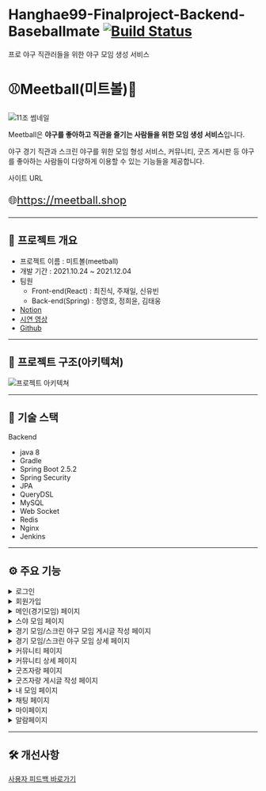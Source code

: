 # Hanghae99-Finalproject-Backend-Baseballmate [![Build Status](https://app.travis-ci.com/slsnrnsep/Habit-Tracker.svg?branch=main)](https://app.travis-ci.com/slsnrnsep/Habit-Tracker)

프로 야구 직관러들을 위한 야구 모임 생성 서비스
# ⚾Meetball(미트볼)🥎

![11조 썸네일](https://user-images.githubusercontent.com/90598889/145743459-023a8322-f7d7-40c8-900e-2da9ea14fca3.png)

Meetball은 **야구를 좋아하고 직관을 즐기는 사람들을 위한 모임 생성 서비스**입니다.

야구 경기 직관과 스크린 야구를 위한 모임 형성 서비스, 커뮤니티, 굿즈 게시판 등 야구를 좋아하는 사람들이 다양하게 이용할 수 있는 기능들을 제공합니다.

사이트 URL <p style='font-size:22px;'>🌐<a href='https://meetball.shop' target='_blank'>https://meetball.shop</a></p>

---

## 📝 프로젝트 개요

- 프로젝트 이름 : 미트볼(meetball)
- 개발 기간 : 2021.10.24 ~ 2021.12.04
- 팀원
    - Front-end(React) : <a href='https://github.com/lipton-web' style="text-decoration:none" target='_blank'>최진식</a>, <a href='https://github.com/jaeilnet' style="text-decoration:none" target='_blank'>주재일</a>, <a href='https://github.com/sinyubin' style="text-decoration:none" target='_blank'>신유빈</a>
    - Back-end(Spring) : <a href='https://github.com/slsnrnsep' style="text-decoration:none" target='_blank'>정영호</a>, <a href='https://github.com/codenamehee' style="text-decoration:none" target='_blank'>정희윤</a>, <a href='https://github.com/Woong5026' style="text-decoration:none" target='_blank'>김태웅</a>
- <a href='' target='_blank' >Notion</a>
- <a href='https://youtu.be/cviKHk5Aqi8'>시연 영상</a>
- <a href='https://github.com/slsnrnsep/Hanghae99-Finalproject-Backend-Baseballmate' target='_blank'>Github</a>

---

## 🧩 프로젝트 구조(아키텍쳐)

![프로젝트 아키텍쳐](https://user-images.githubusercontent.com/90598889/145743533-56d5d596-9566-48fb-be2f-73be6843a0c5.png)

---

## 🧰 기술 스택

Backend

- java 8
- Gradle
- Spring Boot 2.5.2
- Spring Security
- JPA
- QueryDSL
- MySQL
- Web Socket
- Redis
- Nginx
- Jenkins

---

## ⚙ 주요 기능

<details>
<summary>로그인</summary>

- Spring Security + JWT 기반 일반 로그인
- 카카오 소셜 로그인이 가능합니다.
</details>

<details>
<summary>회원가입</summary>

- 아이디 및 닉네임의 중복확인을 자동으로 체크합니다.
- 문자 인증을 통해 휴대폰 인증을 할 수 있습니다.
</details>

<details>
<summary>메인(경기모임) 페이지</summary>

- 전체 모임 게시글들을 조회할 수 있습니다.
- 모임 게시글들을 구단/경기 일정/참여도가 높은 순으로 조회할 수 있습니다.
- 플로팅 버튼을 누르면 모임 게시글을 작성할 수 있습니다.
- 무한 스크롤을 통해 모임 게시글들을 계속해서 불러올 수 있습니다.
- 특정 게시글을 누르면 해당 게시글의 상세 페이지로 넘어갈 수 있습니다.
- 로그인 페이지, 마이페이지(로그인이 완료되었을 경우)로 넘어갈 수 있습니다.
</details>

<details>
<summary>스야 모임 페이지</summary>

- 전체 스크린 야구 모임 게시글들을 조회할 수 있습니다.
- 스크린 야구 모임 게시글들을 지역별로 조회할 수 있습니다.
- 플로팅 버튼을 누르면 스크린 야구 모임 게시글을 작성할 수 있습니다.
- 무한 스크롤을 통해 스크린 야구 모임 게시글들을 계속해서 불러올 수 있습니다.
- 특정 게시글을 누르면 해당 게시글의 상세 페이지로 넘어갈 수 있습니다.
</details>

<details>
<summary>경기 모임/스크린 야구 모임 게시글 작성 페이지</summary>

- 모임 게시글의 제목과 소개글을 작성할 수 있습니다.
- [경기 직관 모임] 구단을 선택하면 해당 구단이 치르는 경기 일정들을 조회하고 그 중 직관 갈 경기를 선택 할 수 있습니다.
- [스크린 야구 모임] 지도에서 스크린 야구장을 선택할 수 있습니다.
- 모임의 인원 수를 최대 8명까지 설정할 수 있습니다.
- 모임 게시글에 함께 등록할 사진을 업로드할 수 있습니다.
- 모임 게시글을 생성하면 해당 모임에 대한 채팅방이 함께 생성됩니다.
</details>

<details>
<summary>경기 모임/스크린 야구 모임 상세 페이지</summary>

- 모임 게시글들의 자세한 정보를 조회할 수 있습니다.
- 모임 게시글을 찜하여 '찜한 모임' 페이지에서 모아서 조회할 수 있습니다.
- 방명록에 댓글을 남기거나 수정, 삭제할 수 있습니다.
- 방명록에 남겨진 댓글에 좋아요를 할 수 있습니다.
- [모임 생성자의 경우] 모임 게시글을 수정, 삭제할 수 있습니다.
- [모임 생성자의 경우] '모임 확정하기'를 통해 더이상 해당 모임의 참여신청을 받지 않도록 할 수 있습니다.
- [모임 생성자의 경우] '모임 확정 취소하기'를 통해 모임 확정을 취소할 수 있습니다.
- [모임 참여자의 경우] 모임에 참여 신청을 할 수 있습니다.
- [모임 참여자의 경우] 모임에 대한 참여 신청을 취소할 수 있습니다.
</details>

<details>
<summary>커뮤니티 페이지</summary>

- 서비스 내의 다양한 유저들이 올린 게시글들을 조회할 수 있습니다.
- 특정 게시글을 선택하면 해당 게시글의 상세 페이지로 넘어갈 수 있습니다.
- 플로팅 버튼을 누르면 커뮤니티 게시글을 작성할 수 있습니다.
</details>

<details>
<summary>커뮤니티 상세 페이지</summary>

- 해당 커뮤니티 게시글에 댓글을 작성할 수 있습니다.
- 타인이 등록한 댓글에 좋아요를 할 수 있습니다.
- [게시글 작성자] 커뮤니티 게시글을 수정, 삭제할 수 있습니다.
- [댓글 작성자] 해당 댓글을 수정, 삭제할 수 있습니다.
</details>

<details>
<summary>굿즈자랑 페이지</summary>

- 굿즈 자랑 페이지에 올라온 게시글들을 모두 조회할 수 있습니다.
- '더보기' 버튼을 통해 감춰진 게시글 내용을 조회할 수 있습니다.
- '댓글 더보기' 버튼을 통해 게시글에 등록된 댓글들을 조회할 수 있습니다.
- 무한 스크롤을 통해 게시글들을 계속해서 불러올 수 있습니다.
- 플로팅 버튼을 누르면 굿즈자랑 게시글을 작성할 수 있습니다.
</details>

<details>
<summary>굿즈자랑 게시글 작성 페이지</summary>

- 굿즈 게시글에 올릴 사진을 업로드할 수 있습니다.
- 굿즈 게시글의 이름, 내용을 작성할 수 있습니다.
</details>

<details>
<summary>내 모임 페이지</summary>

- 내가 참여한 모임 게시글들을 조회할 수 있습니다.
- 내가 작성한 모임 게시글들을 조회할 수 있습니다.
- 내가 찜한 모임 게시글들을 조회할 수 있습니다.
- 필터 기능을 통해 전체/경기 직관/스크린 야구 모임들을 나누어 조회할 수 있습니다.
</details>

<details>
<summary>채팅 페이지</summary>

- 참여하거나 직접 개설한 경기 직관 모임/스크린 야구 모임 게시글의 채팅방들을 모두 조회할 수 있습니다.
- 특정 채팅방으로 넘어가서 초대되어있는 유저들과 채팅을 나눌 수 있습니다.
</details>

<details>
<summary>마이페이지</summary>

- 초기에 선택했던 내 구단을 변경할 수 있습니다.
- 거주지역을 설정할 수 있습니다.
- 100자 이하의 자기소개를 등록할 수 있습니다.
- 로그아웃을 할 수 있습니다.
</details>

<details>
<summary>알람페이지</summary>

- 작성한 게시글에 댓글, 좋아요가 추가될 경우 해당 이벤트에 대한 알람을 조회할 수 있습니다.
- 경기 직관 모임, 스크린 야구 모임에 참가신청이 들어올 경우 참가신청 탭에서 해당 신청에 대한 승락/거절 여부를 결정할 수 있습니다.
- 특정 유저의 모임 참가신청을 승락할 경우 해당 유저가 모임의 단체 채팅방에 초대됩니다.
</details>

---

## 🛠 개선사항

<a href='' target='_blank'>사용자 피드백 바로가기 </a>

